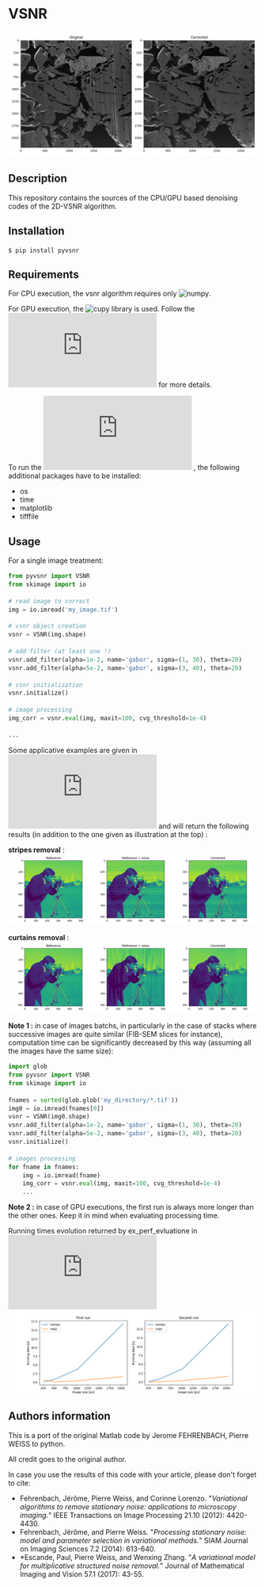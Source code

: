 # VSNR

![](examples/data/fib_sem_result.png)

## Description

This repository contains the sources of the CPU/GPU based denoising codes of
the 2D-VSNR algorithm.
 
## Installation

    $ pip install pyvsnr

## Requirements

For CPU execution, the vsnr algorithm requires only ![numpy](https://numpy.org).

For GPU execution, the ![cupy](https://cupy.dev) library is used.
Follow the ![installaton instructions](https://docs.cupy.dev/en/stable/install.html)
for more details.

To run the ![examples](https://github.com/patquem/pyvsnr/tree/main/examples/examples.py)
, the following additional packages have to be installed:

- os
- time
- matplotlib
- tifffile

## Usage

For a single image treatment:

```python
from pyvsnr import VSNR
from skimage import io

# read image to correct
img = io.imread('my_image.tif')

# vsnr object creation
vsnr = VSNR(img.shape)

# add filter (at least one !)
vsnr.add_filter(alpha=1e-2, name='gabor', sigma=(1, 30), theta=20)
vsnr.add_filter(alpha=5e-2, name='gabor', sigma=(3, 40), theta=20)

# vsnr initialization
vsnr.initialize()

# image processing
img_corr = vsnr.eval(img, maxit=100, cvg_threshold=1e-4)

...
```
Some applicative examples are given in 
![examples.py](https://github.com/patquem/pyvsnr/tree/main/examples/examples.py)
and will return the following results (in addition to the one given as
 illustration at the top) :
 
**stripes removal** :
![](examples/data/camera_stripes_result.png)

**curtains removal** :
![](examples/data/camera_curtains_result.png)

**Note 1 :** in case of images batchs, in particularly in the case of
stacks where successive images are quite similar (FIB-SEM slices for instance),
computation time can be significantly decreased by this way (assuming all
the images have the same size):

```python
import glob
from pyvsnr import VSNR
from skimage import io

fnames = sorted(glob.glob('my_directory/*.tif'))
img0 = io.imread(fnames[0])
vsnr = VSNR(img0.shape)
vsnr.add_filter(alpha=1e-2, name='gabor', sigma=(1, 30), theta=20)
vsnr.add_filter(alpha=5e-2, name='gabor', sigma=(3, 40), theta=20)
vsnr.initialize()

# images processing
for fname in fnames:
    img = io.imread(fname)
    img_corr = vsnr.eval(img, maxit=100, cvg_threshold=1e-4)
    ...
```
**Note 2 :** in case of GPU executions, the first run is always more longer
 than the other ones. Keep it in mind when evaluating processing time.
 
 Running times evolution returned by ex_perf_evluatione in 
![examples.py](https://github.com/patquem/pyvsnr/tree/main/examples/examples.py)
![](examples/data/perf_evaluation_result.png)

## Authors information

This is a port of the original Matlab code by Jerome FEHRENBACH, Pierre
WEISS to python.

All credit goes to the original author.

In case you use the results of this code with your article, please don't forget
to cite:

- Fehrenbach, Jérôme, Pierre Weiss, and Corinne Lorenzo. "*Variational algorithms to remove stationary noise: applications to microscopy imaging.*" IEEE Transactions on Image Processing 21.10 (2012): 4420-4430.
- Fehrenbach, Jérôme, and Pierre Weiss. "*Processing stationary noise: model and parameter selection in variational methods.*" SIAM Journal on Imaging Sciences 7.2 (2014): 613-640.
- *Escande, Paul, Pierre Weiss, and Wenxing Zhang. "*A variational model for multiplicative structured noise removal.*" Journal of Mathematical Imaging and Vision 57.1 (2017): 43-55.

